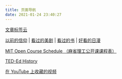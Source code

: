 ```yaml
---
title: 页面导航
date: 2021-01-24 23:40:27
---
```


[文章标签云](/tags) 

[以前的信仰](/pages/said-before)
| [看过的美剧](/pages/tv-us)
| [看过的书](/pages/books-read)
| [好看的日漫](/pages/tv-jp)

[MIT Open Course Schedule （麻省理工公开课课程表）](/pages/mit-open-course-schedule)

[TED-Ed History](/pages/ted-ed-history)

[在 YouTube 上收藏的视频](https://youtube.com/playlist?list=PLA19YD7BvkKAPD55305UB_hUJYRNaWfa3)

